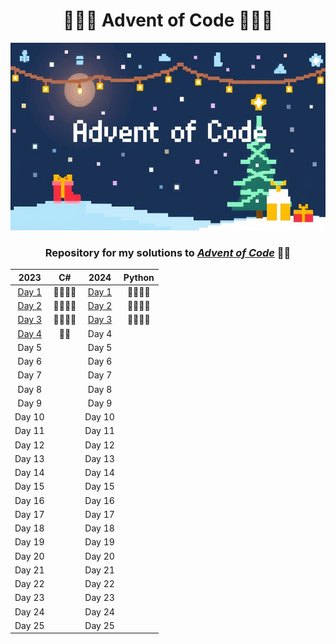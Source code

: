 <h1 align="center">🎅🏻🎄 Advent of Code 🎄🎅🏻</h1>

<p align="center">
  <img src="Assets/AoC-banner.jpg" alt="Advent of Code Banner" style="width: 800px; height: 300px;">
</p>
<h3 align="center"> Repository for my solutions to <a href="https://adventofcode.com/"><em>Advent of Code</em></a> 🎅🏻</h3>

<div align="center">

|  2023                                         |  C#  |  2024  | Python                                      |
|:---------------------------------------------:|:----:|:------:|:-------------------------------------------:|
|  [Day 1](https://adventofcode.com/2023/day/1) | 🎅🏻🎅🏻 |  [Day 1](https://adventofcode.com/2024/day/1) |  🎅🏻🎅🏻  |
|  [Day 2](https://adventofcode.com/2023/day/2) | 🎅🏻🎅🏻 |  [Day 2](https://adventofcode.com/2024/day/2) |  🎅🏻🎅🏻  |
|  [Day 3](https://adventofcode.com/2023/day/3) | 🎅🏻🎅🏻 |  [Day 3](https://adventofcode.com/2024/day/3) |  🎅🏻🎅🏻  |
|  [Day 4](https://adventofcode.com/2023/day/4) |  🎅🏻  |  Day 4 |        |
|  Day 5                                        |      |  Day 5 |        |
|  Day 6                                        |      |  Day 6 |        |
|  Day 7                                        |      |  Day 7 |        |
|  Day 8                                        |      |  Day 8 |        |
|  Day 9                                        |      |  Day 9 |        |
| Day 10                                        |      | Day 10 |        |
| Day 11                                        |      | Day 11 |        |
| Day 12                                        |      | Day 12 |        |
| Day 13                                        |      | Day 13 |        |
| Day 14                                        |      | Day 14 |        |
| Day 15                                        |      | Day 15 |        |
| Day 16                                        |      | Day 16 |        |
| Day 17                                        |      | Day 17 |        |
| Day 18                                        |      | Day 18 |        |
| Day 19                                        |      | Day 19 |        |
| Day 20                                        |      | Day 20 |        |
| Day 21                                        |      | Day 21 |        |
| Day 22                                        |      | Day 22 |        |
| Day 23                                        |      | Day 23 |        |
| Day 24                                        |      | Day 24 |        |
| Day 25                                        |      | Day 25 |        |

</div>
